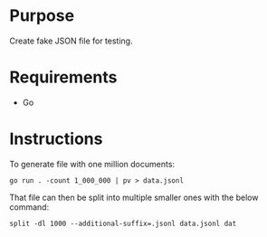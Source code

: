 # Purpose

Create fake JSON file for testing.

# Requirements
- Go

# Instructions

To generate file with one million documents:
```
go run . -count 1_000_000 | pv > data.jsonl
```

That file can then be split into multiple smaller ones with the below command:
```
split -dl 1000 --additional-suffix=.jsonl data.jsonl dat
```